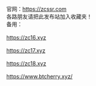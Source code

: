 官网：https://zcssr.com<br>
各路朋友请把此发布站加入收藏夹！<br>
备用：<br>
<br>
https://zc16.xyz<br>
       <br>
https://zc17.xyz<br>
       <br>
https://zc18.xyz<br>
       <br>
https://www.btcherry.xyz/<br>
       <br>

